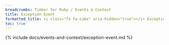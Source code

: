 ```yaml
---
breadcrumbs: Timber for Ruby / Events & Context
title: Exception Event
formatted_title: <i class="fa fa-cube" aria-hidden="true"></i> Exception Event
toc: true
---
```


{% include docs/events-and-context/exception-event.md %}